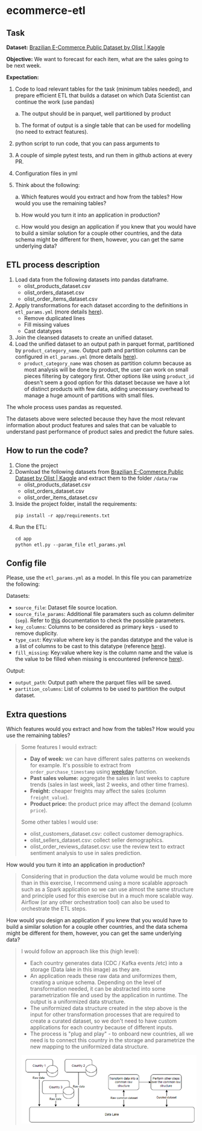 # ecommerce-etl

## Task

**Dataset:** [Brazilian E-Commerce Public Dataset by Olist | Kaggle](https://www.kaggle.com/datasets/olistbr/brazilian-ecommerce)

**Objective:** We want to forecast for each item, what are the sales going to be next week.

**Expectation:**
1. Code to load relevant tables for the task (minimum tables needed), and prepare efficient ETL that builds a dataset on which Data Scientist can continue the work (use pandas)
    
    a. The output should be in parquet, well partitioned by product
    
    b. The format of output is a single table that can be used for modelling (no need to extract features).
2. python script to run code, that you can pass arguments to
3. A couple of simple pytest tests, and run them in github actions at every PR.
4. Configuration files in yml
5. Think about the following:
    
    a. Which features would you extract and how from the tables? How would you use the remaining tables?
    
    b. How would you turn it into an application in production?
    
    c. How would you design an application if you knew that you would have to build a similar solution for a couple other countries, and the data schema might be different for them, however, you can get the same underlying data?

## ETL process description

1. Load data from the following datasets into pandas dataframe.
    * olist_products_dataset.csv
    * olist_orders_dataset.csv
    * olist_order_items_dataset.csv
2. Apply transformations for each dataset according to the definitions in `etl_params.yml` (more details [here](#config-file)).
    * Remove duplicated lines
    * Fill missing values
    * Cast datatypes
3. Join the cleansed datasets to create an unified dataset.
4. Load the unified dataset to an output path in parquet format, partitioned by `product_category_name`. Output path and partition columns can be configured in `etl_params.yml` (more details [here](#config-file)).
    * `product_category_name` was chosen as partition column because as most analysis will be done by product, the user can work on small pieces filtering by category first. Other options like using `product_id` doesn't seem a good option for this dataset because we have a lot of distinct products with few data, adding unecessary overhead to manage a huge amount of partitions with small files.

The whole process uses pandas as requested.

The datasets above were selected because they have the most relevant information about product features and sales that can be valuable to understand past performance of product sales and predict the future sales.

## How to run the code?

1. Clone the project
2. Download the following datasets from [Brazilian E-Commerce Public Dataset by Olist | Kaggle](https://www.kaggle.com/datasets/olistbr/brazilian-ecommerce) and extract them to the folder `/data/raw`
    * olist_products_dataset.csv
    * olist_orders_dataset.csv
    * olist_order_items_dataset.csv
3. Inside the project folder, install the requirements:
    ```
    pip install -r app/requirements.txt
    ```
4. Run the ETL:
    ```
    cd app
    python etl.py --param_file etl_params.yml
    ```

## Config file

Please, use the `etl_params.yml` as a model. In this file you can parametrize the following:

Datasets:
* `source_file`: Dataset file source location.
* `source_file_params`: Additional file paramaters such as column delimiter (`sep`). Refer to [this](https://pandas.pydata.org/pandas-docs/stable/reference/api/pandas.read_csv.html) documentation to check the possible parameters.
* `key_columns`: Columns to be considered as primary keys - used to remove duplicity.
* `type_cast`: Key:value where key is the pandas datatype and the value is a list of columns to be cast to this datatype (reference [here](https://pandas.pydata.org/docs/reference/api/pandas.DataFrame.astype.html)).
* `fill_missing`: Key:value where key is the column name and the value is the value to be filled when missing is encountered (reference [here](https://pandas.pydata.org/docs/reference/api/pandas.DataFrame.fillna.html)).

Output:
* `output_path`: Output path where the parquet files will be saved.
* `partition_columns`: List of columns to be used to partition the output dataset.

## Extra questions
Which features would you extract and how from the tables? How would you use the remaining tables?

> Some features I would extract:
> * **Day of week:** we can have different sales patterns on weekends for example. It's possible to extract from `order_purchase_timestamp` using [weekday](https://pandas.pydata.org/docs/reference/api/pandas.Series.dt.weekday.html) function.
> * **Past sales volume:** aggregate the sales in last weeks to capture trends (sales in last week, last 2 weeks, and other time frames).
> * **Freight:** cheaper freights may affect the sales (column `freight_value`).
> * **Product price:** the product price may affect the demand (column `price`).
> 
> Some other tables I would use:
> * olist_customers_dataset.csv: collect customer demographics.
> * olist_sellers_dataset.csv: collect seller demographics.
> * olist_order_reviews_dataset.csv: use the review text to extract sentiment analysis to use in sales prediction.

How would you turn it into an application in production?
> Considering that in production the data volume would be much more than in this exercise, I recommend using a more scalable approach such as a Spark application so we can use almost the same structure and principle used for this exercise but in a much more scalable way.
Airflow (or any other orchestration tool) can also be used to orchestrate the ETL steps.

How would you design an application if you knew that you would have to build a similar solution for a couple other countries, and the data schema might be different for them, however, you can get the same underlying data?

> I would follow an approach like this (high level):
> * Each country generates data (CDC / Kafka events /etc) into a storage (Data lake in this image) as they are.
> * An application reads these raw data and uniformizes them, creating a unique schema. Depending on the level of transformation needed, it can be abstracted into some parametrization file and used by the application in runtime. The output is a uniformized data structure.
> * The uniformized data structure created in the step above is the input for other transformation processes that are required to create a curated dataset, so we don't need to have custom applications for each country because of different inputs.
> * The process is "plug and play" - to onboard new countries, all we need is to connect this country in the storage and parametrize the new mapping to the uniformized data structure.
>
> ![](readme_files/system-design.png)


